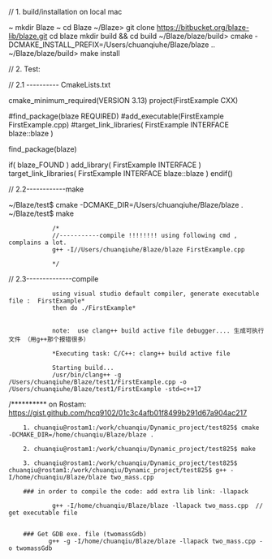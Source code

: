 // 1.  build/installation on local mac

~                           mkdir Blaze
~                           cd Blaze
~/Blaze>                    git clone https://bitbucket.org/blaze-lib/blaze.git
cd blaze
mkdir build && cd build
~/Blaze/blaze/build>      cmake -DCMAKE_INSTALL_PREFIX=/Users/chuanqiuhe/Blaze/blaze ..
~/Blaze/blaze/build>      make install

// 2.  Test:  

// 2.1 ---------- CmakeLists.txt

cmake_minimum_required(VERSION 3.13)
project(FirstExample CXX)

#find_package(blaze REQUIRED)
#add_executable(FirstExample FirstExample.cpp)
#target_link_libraries( FirstExample INTERFACE blaze::blaze )

find_package(blaze)

if( blaze_FOUND )
        add_library( FirstExample INTERFACE )
        target_link_libraries( FirstExample INTERFACE blaze::blaze )
endif()

// 2.2------------make

~/Blaze/test$ cmake -DCMAKE_DIR=/Users/chuanqiuhe/Blaze/blaze .
~/Blaze/test$ make

                /*
                //-----------compile !!!!!!!! using following cmd , complains a lot.
                g++ -I//Users/chuanqiuhe/Blaze/blaze FirstExample.cpp

                */

 // 2.3--------------compile 
 
                using visual studio default compiler, generate executable file :  FirstExample*
                then do ./FirstExample*
                
                
                note:  use clang++ build active file debugger.... 生成可执行文件 （用g++那个报错很多）
                
                *Executing task: C/C++: clang++ build active file 

                Starting build...
                /usr/bin/clang++ -g /Users/chuanqiuhe/Blaze/test1/FirstExample.cpp -o /Users/chuanqiuhe/Blaze/test1/FirstExample -std=c++17
                
                
                
                
                
/********** on Rostam: https://gist.github.com/hcq9102/01c3c4afb01f8499b291d67a904ac217 

        1. chuanqiu@rostam1:/work/chuanqiu/Dynamic_project/test825$ cmake -DCMAKE_DIR=/home/chuanqiu/Blaze/blaze .
        
        2. chuanqiu@rostam1:/work/chuanqiu/Dynamic_project/test825$ make
        
        3. chuanqiu@rostam1:/work/chuanqiu/Dynamic_project/test825$ chuanqiu@rostam1:/work/chuanqiu/Dynamic_project/test825$ g++ -I/home/chuanqiu/Blaze/blaze two_mass.cpp
        
        ### in order to compile the code: add extra lib link: -llapack
        
                g++ -I/home/chuanqiu/Blaze/blaze -llapack two_mass.cpp  // get executable file
                
                
        ### Get GDB exe. file (twomassGdb)
               g++ -g -I/home/chuanqiu/Blaze/blaze -llapack two_mass.cpp -o twomassGdb

